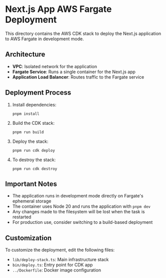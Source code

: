 # Next.js App AWS Fargate Deployment

This directory contains the AWS CDK stack to deploy the Next.js application to AWS Fargate in development mode.

## Architecture

- **VPC**: Isolated network for the application
- **Fargate Service**: Runs a single container for the Next.js app
- **Application Load Balancer**: Routes traffic to the Fargate service

## Deployment Process

1. Install dependencies:

   ```
   pnpm install
   ```

2. Build the CDK stack:

   ```
   pnpm run build
   ```

3. Deploy the stack:

   ```
   pnpm run cdk deploy
   ```

4. To destroy the stack:
   ```
   pnpm run cdk destroy
   ```

## Important Notes

- The application runs in development mode directly on Fargate's ephemeral storage
- The container uses Node 20 and runs the application with `pnpm dev`
- Any changes made to the filesystem will be lost when the task is restarted
- For production use, consider switching to a build-based deployment

## Customization

To customize the deployment, edit the following files:

- `lib/deploy-stack.ts`: Main infrastructure stack
- `bin/deploy.ts`: Entry point for CDK app
- `../Dockerfile`: Docker image configuration
